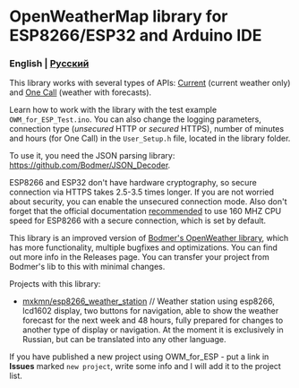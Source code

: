 # OpenWeatherMap library for ESP8266/ESP32 and Arduino IDE

### English | [Русский](README_ru.md)

This library works with several types of APIs: [Current](https://openweathermap.org/current) (current weather only) and [One Call](https://openweathermap.org/api/one-call-api) (weather with forecasts).

Learn how to work with the library with the test example `OWM_for_ESP_Test.ino`. You can also change the logging parameters, connection type (*unsecured* HTTP or *secured* HTTPS), number of minutes and hours (for One Call) in the `User_Setup.h` file, located in the library folder.

To use it, you need the JSON parsing library: https://github.com/Bodmer/JSON_Decoder.

ESP8266 and ESP32 don't have hardware cryptography, so secure connection via HTTPS takes 2.5-3.5 times longer. If you are not worried about security, you can enable the unsecured connection mode. Also don't forget that the official documentation [recommended](https://arduino-esp8266.readthedocs.io/en/latest/esp8266wifi/bearssl-client-secure-class.html#cpu-requirements) to use 160 MHZ CPU speed for ESP8266 with a secure connection, which is set by default.

This library is an improved version of [Bodmer's OpenWeather library](https://github.com/Bodmer/OpenWeather), which has more functionality, multiple bugfixes and optimizations. You can find out more info in the Releases page. You can transfer your project from Bodmer's lib to this with minimal changes.


Projects with this library:
* [mxkmn/esp8266_weather_station](https://github.com/mxkmn/esp8266_weather_station) // Weather station using esp8266, lcd1602 display, two buttons for navigation, able to show the weather forecast for the next week and 48 hours, fully prepared for changes to another type of display or navigation. At the moment it is exclusively in Russian, but can be translated into any other language.

If you have published a new project using OWM_for_ESP - put a link in **Issues** marked `new project`, write some info and I will add it to the project list.
